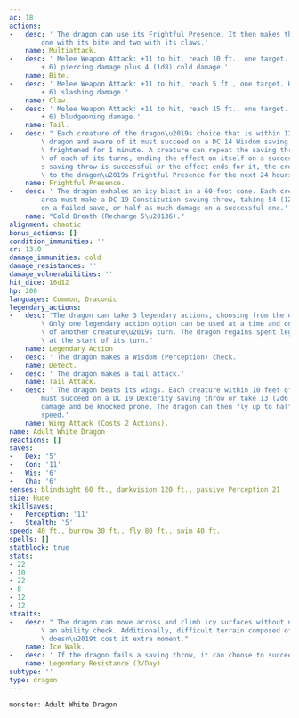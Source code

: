 ```yaml
---
ac: 18
actions:
-   desc: ' The dragon can use its Frightful Presence. It then makes three attacks:
        one with its bite and two with its claws.'
    name: Multiattack.
-   desc: ' Melee Weapon Attack: +11 to hit, reach 10 ft., one target. Hit: 17 (2d10
        + 6) piercing damage plus 4 (1d8) cold damage.'
    name: Bite.
-   desc: ' Melee Weapon Attack: +11 to hit, reach 5 ft., one target. Hit: 13 (2d6
        + 6) slashing damage.'
    name: Claw.
-   desc: ' Melee Weapon Attack: +11 to hit, reach 15 ft., one target. Hit: 15 (2d8
        + 6) bludgeoning damage.'
    name: Tail.
-   desc: " Each creature of the dragon\u2019s choice that is within 120 feet of the\
        \ dragon and aware of it must succeed on a DC 14 Wisdom saving throw or become\
        \ frightened for 1 minute. A creature can repeat the saving throw at the end\
        \ of each of its turns, ending the effect on itself on a success. If a creature\u2019\
        s saving throw is successful or the effect ends for it, the creature is immune\
        \ to the dragon\u2019s Frightful Presence for the next 24 hours."
    name: Frightful Presence.
-   desc: ' The dragon exhales an icy blast in a 60-foot cone. Each creature in that
        area must make a DC 19 Constitution saving throw, taking 54 (12d8) cold damage
        on a failed save, or half as much damage on a successful one.'
    name: "Cold Breath (Recharge 5\u20136)."
alignment: chaotic
bonus_actions: []
condition_immunities: ''
cr: 13.0
damage_immunities: cold
damage_resistances: ''
damage_vulnerabilities: ''
hit_dice: 16d12
hp: 200
languages: Common, Draconic
legendary_actions:
-   desc: "The dragon can take 3 legendary actions, choosing from the options below.\
        \ Only one legendary action option can be used at a time and only at the end\
        \ of another creature\u2019s turn. The dragon regains spent legendary actions\
        \ at the start of its turn."
    name: Legendary Action
-   desc: ' The dragon makes a Wisdom (Perception) check.'
    name: Detect.
-   desc: ' The dragon makes a tail attack.'
    name: Tail Attack.
-   desc: ' The dragon beats its wings. Each creature within 10 feet of the dragon
        must succeed on a DC 19 Dexterity saving throw or take 13 (2d6 + 6) bludgeoning
        damage and be knocked prone. The dragon can then fly up to half its flying
        speed.'
    name: Wing Attack (Costs 2 Actions).
name: Adult White Dragon
reactions: []
saves:
-   Dex: '5'
-   Con: '11'
-   Wis: '6'
-   Cha: '6'
senses: blindsight 60 ft., darkvision 120 ft., passive Perception 21
size: Huge
skillsaves:
-   Perception: '11'
-   Stealth: '5'
speed: 40 ft., burrow 30 ft., fly 80 ft., swim 40 ft.
spells: []
statblock: true
stats:
- 22
- 10
- 22
- 8
- 12
- 12
straits:
-   desc: " The dragon can move across and climb icy surfaces without needing to make\
        \ an ability check. Additionally, difficult terrain composed of ice or snow\
        \ doesn\u2019t cost it extra moment."
    name: Ice Walk.
-   desc: ' If the dragon fails a saving throw, it can choose to succeed instead.'
    name: Legendary Resistance (3/Day).
subtype: ''
type: dragon
---
```

```statblock
monster: Adult White Dragon
```